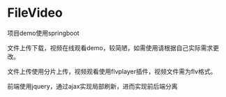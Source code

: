 # FileVideo
项目demo使用springboot

文件上传下载，视频在线观看demo，较简陋，如需使用请根据自己实际需求更改。

文件上传使用分片上传，视频观看使用flvplayer插件，视频文件需为flv格式。

前端使用jquery，通过ajax实现局部刷新，进而实现前后端分离

